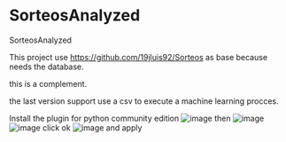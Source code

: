 # SorteosAnalyzed
SorteosAnalyzed

This project use https://github.com/19jluis92/Sorteos as base because needs the database.

this is a complement.

the last version support use a csv to execute a machine 
learning procces.

Install the plugin for python community edition
![image](https://user-images.githubusercontent.com/8491553/236068021-d8006dea-c71f-4101-bf2f-bbc7bcee3f57.png)
then
![image](https://user-images.githubusercontent.com/8491553/236067203-77100ab4-3bec-416a-912d-f57f6e1fe9a9.png)
![image](https://user-images.githubusercontent.com/8491553/236067241-f189f2af-9799-4c44-af06-698a61db90d3.png)
click ok
![image](https://user-images.githubusercontent.com/8491553/236067810-a3ad35b0-e5da-4a19-b9ed-4435d1dbd410.png)
and apply
